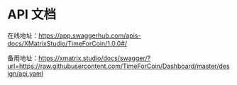 # API 文档

在线地址：<https://app.swaggerhub.com/apis-docs/XMatrixStudio/TimeForCoin/1.0.0#/>

备用地址：<https://xmatrix.studio/docs/swagger/?url=https://raw.githubusercontent.com/TimeForCoin/Dashboard/master/design/api.yaml>
